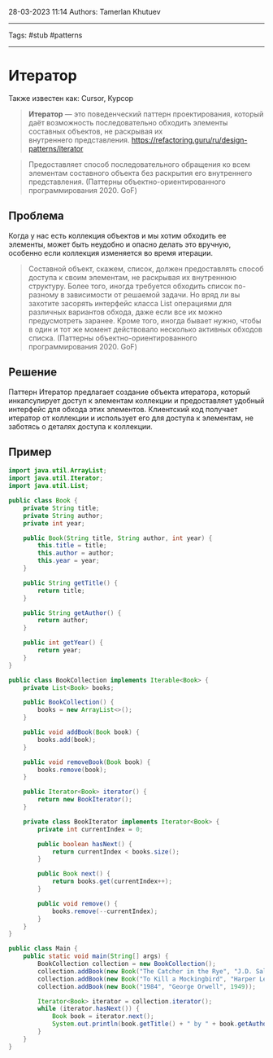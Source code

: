 28-03-2023
11:14
Authors: Tamerlan Khutuev
***
Tags: #stub #patterns 
***
# Итератор
Также известен как: Cursor, Курсор

>**Итератор** — это поведенческий паттерн проектирования, который даёт возможность последовательно обходить элементы составных объектов, не раскрывая их внутреннего представления.
>https://refactoring.guru/ru/design-patterns/iterator

>Предоставляет способ последовательного обращения ко всем элементам составного объекта без раскрытия его внутреннего представления.
>(Паттерны объектно-ориентированного программирования 2020. GoF)

## Проблема
Когда у нас есть коллекция объектов и мы хотим обходить ее элементы, может быть неудобно и опасно делать это вручную, особенно если коллекция изменяется во время итерации.

>Составной объект, скажем, список, должен предоставлять способ доступа к своим элементам, не раскрывая их внутреннюю структуру. Более того, иногда требуется обходить список по-разному в зависимости от решаемой задачи. Но вряд ли вы захотите засорять интерфейс класса List операциями для различных вариантов обхода, даже если все их можно предусмотреть заранее. Кроме того, иногда бывает нужно, чтобы в один и тот же момент действовало несколько активных обходов списка.
>(Паттерны объектно-ориентированного программирования 2020. GoF)

## Решение
Паттерн Итератор предлагает создание объекта итератора, который инкапсулирует доступ к элементам коллекции и предоставляет удобный интерфейс для обхода этих элементов. Клиентский код получает итератор от коллекции и использует его для доступа к элементам, не заботясь о деталях доступа к коллекции.


## Пример

```java
import java.util.ArrayList;
import java.util.Iterator;
import java.util.List;

public class Book {
    private String title;
    private String author;
    private int year;

    public Book(String title, String author, int year) {
        this.title = title;
        this.author = author;
        this.year = year;
    }

    public String getTitle() {
        return title;
    }

    public String getAuthor() {
        return author;
    }

    public int getYear() {
        return year;
    }
}

public class BookCollection implements Iterable<Book> {
    private List<Book> books;

    public BookCollection() {
        books = new ArrayList<>();
    }

    public void addBook(Book book) {
        books.add(book);
    }

    public void removeBook(Book book) {
        books.remove(book);
    }

    public Iterator<Book> iterator() {
        return new BookIterator();
    }

    private class BookIterator implements Iterator<Book> {
        private int currentIndex = 0;

        public boolean hasNext() {
            return currentIndex < books.size();
        }

        public Book next() {
            return books.get(currentIndex++);
        }

        public void remove() {
            books.remove(--currentIndex);
        }
    }
}

public class Main {
    public static void main(String[] args) {
        BookCollection collection = new BookCollection();
        collection.addBook(new Book("The Catcher in the Rye", "J.D. Salinger", 1951));
        collection.addBook(new Book("To Kill a Mockingbird", "Harper Lee", 1960));
        collection.addBook(new Book("1984", "George Orwell", 1949));

        Iterator<Book> iterator = collection.iterator();
        while (iterator.hasNext()) {
            Book book = iterator.next();
            System.out.println(book.getTitle() + " by " + book.getAuthor() + ", " + book.getYear());
        }
    }
}
```